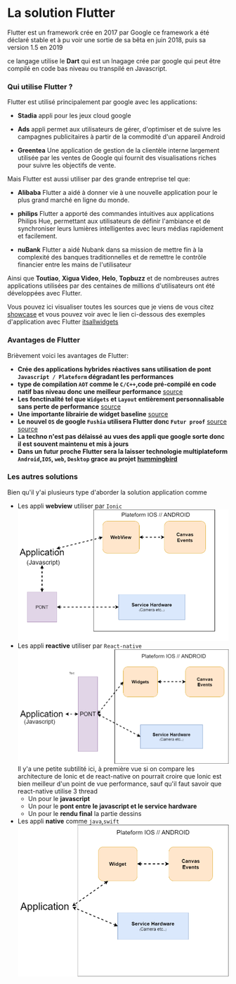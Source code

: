 # La solution Flutter

Flutter est un framework crée en 2017 par Google
ce framework a été déclaré stable et à pu voir une sortie de sa bêta en juin 2018, puis sa version 1.5 en 2019

ce langage utilise le **Dart** qui est un lnagage crée par google qui peut être compilé en code bas niveau ou transpilé en Javascript.

### Qui utilise Flutter ?

Flutter est utilisé principalement par google avec les applications:

- **Stadia** appli pour les jeux cloud google

- **Ads** appli permet aux utilisateurs de gérer, d'optimiser et de suivre les campagnes publicitaires à partir de la commodité d'un appareil Android

- **Greentea** Une application de gestion de la clientèle interne largement utilisée par les ventes de Google qui fournit des visualisations riches pour suivre les objectifs de vente.

Mais Flutter est aussi utiliser par des grande entreprise tel que:

- **Alibaba**
  Flutter a aidé à donner vie à une nouvelle application pour le plus grand marché en ligne du monde.

- **philips**
  Flutter a apporté des commandes intuitives aux applications Philips Hue, permettant aux utilisateurs de définir l'ambiance et de synchroniser leurs lumières intelligentes avec leurs médias rapidement et facilement.

- **nuBank**
  Flutter a aidé Nubank dans sa mission de mettre fin à la complexité des banques traditionnelles et de remettre le contrôle financier entre les mains de l'utilisateur

Ainsi que **Toutiao**, **Xigua Video**, **Helo**, **Topbuzz** et de nombreuses autres applications utilisées par des centaines de millions d'utilisateurs ont été développées avec Flutter.

Vous pouvez ici visualiser toutes les sources que je viens de vous citez [showcase](https://flutter.dev/showcase)
et vous pouvez voir avec le lien ci-dessous des exemples d'application avec Flutter
[itsallwidgets](https://itsallwidgets.com/)

### Avantages de Flutter

Brièvement voici les avantages de Flutter:

- **Crée des applications hybrides réactives sans utilisation de pont `Javascript / Plateform` dégradant les performances**
- **type de compilation `AOT` comme le `C/C++`,code pré-compilé en code natif bas niveau donc une meilleur performance** [source](https://proandroiddev.com/flutters-compilation-patterns-24e139d14177)
- **Les fonctinalité tel que `Widgets` et `Layout` entièrement personnalisable sans perte de performance** [source](https://flutter.dev/docs/development/ui/layout)
- **Une importante librairie de widget baseline** [source](https://flutter.dev/docs/development/ui/widgets)
- **Le nouvel `OS` de google `Fushia` utilisera Flutter donc `Futur proof`** [source](https://medium.com/swlh/flutter-and-fuchsia-the-death-of-react-android-a34f6d12bb82) [source](https://medium.com/swlh/why-businesses-should-start-focusing-on-googles-flutter-and-fuchsia-48e16820f2a9)
- **La techno n'est pas délaissé au vues des appli que google sorte donc il est souvent maintenu et mis à jours**
- **Dans un futur proche Flutter sera la laisser technologie multiplateform `Android`,`IOS`, `web`, `Desktop` grace au projet [hummingbird](https://kodytechnolab.com/flutter-web-hummingbird)**

### Les autres solutions

Bien qu'il y'ai plusieurs type d'aborder la solution application comme

- Les appli **webview** utiliser par `Ionic`
  ![web](./img/webview.png)
- Les appli **reactive** utiliser par `React-native`
  ![Reactive](./img/reactive.png)
  Il y'a une petite subtilité ici, à première vue si on compare les architecture de Ionic et de react-native on pourrait croire que Ionic est bien meilleur d'un point de vue performance, sauf qu'il faut savoir que react-native utilise 3 thread
  - Un pour le **javascript**
  - Un pour le **pont entre le javascript et le service hardware**
  - Un pour le **rendu final** la partie dessins
- Les appli **native** comme `java`,`swift` ![native](./img/natif.png)

